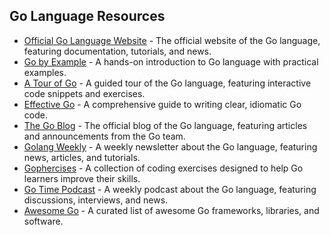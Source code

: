 ## Go Language Resources

- [Official Go Language Website](https://golang.org/) - The official website of the Go language, featuring documentation, tutorials, and news.
- [Go by Example](https://gobyexample.com/) - A hands-on introduction to Go language with practical examples.
- [A Tour of Go](https://tour.golang.org/welcome/1) - A guided tour of the Go language, featuring interactive code snippets and exercises.
- [Effective Go](https://golang.org/doc/effective_go.html) - A comprehensive guide to writing clear, idiomatic Go code.
- [The Go Blog](https://blog.golang.org/) - The official blog of the Go language, featuring articles and announcements from the Go team.
- [Golang Weekly](https://golangweekly.com/) - A weekly newsletter about the Go language, featuring news, articles, and tutorials.
- [Gophercises](https://gophercises.com/) - A collection of coding exercises designed to help Go learners improve their skills.
- [Go Time Podcast](https://changelog.com/gotime) - A weekly podcast about the Go language, featuring discussions, interviews, and news.
- [Awesome Go](https://awesome-go.com/) - A curated list of awesome Go frameworks, libraries, and software.
